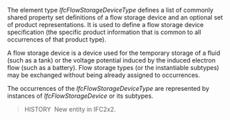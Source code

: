 The element type _IfcFlowStorageDeviceType_ defines a list of commonly shared property set definitions of a flow storage device and an optional set of product representations. It is used to define a flow storage device specification (the specific product information that is common to all occurrences of that product type).

A flow storage device is a device used for the temporary storage of a fluid (such as a tank) or the voltage potential induced by the induced electron flow (such as a battery). Flow storage types (or the instantiable subtypes) may be exchanged without being already assigned to occurrences.

The occurrences of the _IfcFlowStorageDeviceType_ are represented by instances of _IfcFlowStorageDevice_ or its subtypes.

> HISTORY&nbsp; New entity in IFC2x2.